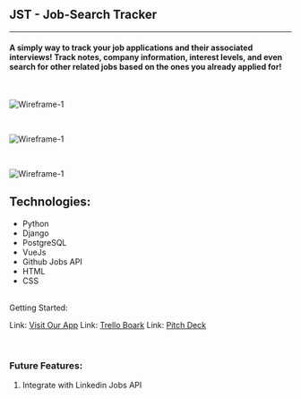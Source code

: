 ## JST - Job-Search Tracker
---

#### A simply way to track your job applications and their associated interviews! Track notes, company information, interest levels, and even search for other related jobs based on the ones you already applied for!

<br>

![Wireframe-1](https://i.imgur.com/0Xrcy5c.png)

<br>

![Wireframe-1](https://i.imgur.com/jRoGNY7.png)

<br>

![Wireframe-1](https://i.imgur.com/DlLVKBN.png)


Technologies:
------
- Python
- Django
- PostgreSQL
- VueJs
- Github Jobs API
- HTML
- CSS



<br>
Getting Started:

Link: [Visit Our App](https://job-search-trackr.herokuapp.com)
Link: [Trello Boark](https://trello.com/b/RTtHylwj/job-search-tracker)
Link: [Pitch Deck](https://docs.google.com/presentation/d/10zf2oZSI9myaVXdLPyLGh_F-Zg_MlLgvhy7xPkgpb-E/edit#slide=id.p)


<br>

### Future Features:
1. Integrate with Linkedin Jobs API

